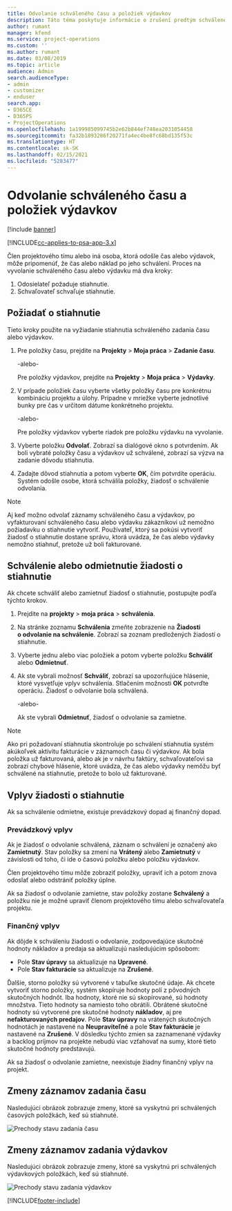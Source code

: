 ```yaml
---
title: Odvolanie schváleného času a položiek výdavkov
description: Táto téma poskytuje informácie o zrušení predtým schváleného času projektu alebo nákladov transakcie.
author: rumant
manager: kfend
ms.service: project-operations
ms.custom: ''
ms.author: rumant
ms.date: 03/08/2019
ms.topic: article
audience: Admin
search.audienceType:
- admin
- customizer
- enduser
search.app:
- D365CE
- D365PS
- ProjectOperations
ms.openlocfilehash: 1a199985099745b2e62b844ef748ea2031054458
ms.sourcegitcommit: fa32b1893286f20271fa4ec4be8fc68bd135f53c
ms.translationtype: HT
ms.contentlocale: sk-SK
ms.lasthandoff: 02/15/2021
ms.locfileid: "5283477"
---
```

# <a name="recall-approved-time-or-expense-entries"></a>Odvolanie schváleného času a položiek výdavkov

[!include [banner](../includes/psa-now-project-operations.md)]

[!INCLUDE[cc-applies-to-psa-app-3.x](../includes/cc-applies-to-psa-app-3x.md)]

Člen projektového tímu alebo iná osoba, ktorá odošle čas alebo výdavok, môže pripomenúť, že čas alebo náklad po jeho schválení. Proces na vyvolanie schváleného času alebo výdavku má dva kroky:

1. Odosielateľ požaduje stiahnutie.
2. Schvaľovateľ schvaľuje stiahnutie.

## <a name="request-a-recall"></a>Požiadať o stiahnutie

Tieto kroky použite na vyžiadanie stiahnutia schváleného zadania času alebo výdavkov.

1. Pre položky času, prejdite na **Projekty** \> **Moja práca** \> **Zadanie času**.

    -alebo-

    Pre položky výdavkov, prejdite na **Projekty** \> **Moja práca** \> **Výdavky**.

2. V prípade položiek času vyberte všetky položky času pre konkrétnu kombináciu projektu a úlohy. Prípadne v mriežke vyberte jednotlivé bunky pre čas v určitom dátume konkrétneho projektu.

    -alebo-

    Pre položky výdavkov vyberte riadok pre položku výdavku na vyvolanie.

3. Vyberte položku **Odvolať**. Zobrazí sa dialógové okno s potvrdením. Ak boli vybraté položky času a výdavkov už schválené, zobrazí sa výzva na zadanie dôvodu stiahnutia.
4. Zadajte dôvod stiahnutia a potom vyberte **OK**, čím potvrdíte operáciu. Systém odošle osobe, ktorá schválila položky, žiadosť o schválenie odvolania.

> [!NOTE]
> Aj keď možno odvolať záznamy schváleného času a výdavkov, po vyfakturovaní schváleného času alebo výdavku zákazníkovi už nemožno požiadavku o stiahnutie vytvoriť. Používateľ, ktorý sa pokúsi vytvoriť žiadosť o stiahnutie dostane správu, ktorá uvádza, že čas alebo výdavky nemožno stiahnuť, pretože už boli fakturované.

## <a name="approve-or-reject-a-recall-request"></a>Schválenie alebo odmietnutie žiadosti o stiahnutie

Ak chcete schváliť alebo zamietnuť žiadosť o stiahnutie, postupujte podľa týchto krokov.

1. Prejdite na **projekty** \> **moja práca** \> **schválenia**.
2. Na stránke zoznamu **Schválenia** zmeňte zobrazenie na **Žiadosti o odvolanie na schválenie**. Zobrazí sa zoznam predložených žiadostí o stiahnutie.
3. Vyberte jednu alebo viac položiek a potom vyberte položku **Schváliť** alebo **Odmietnuť**.
4. Ak ste vybrali možnosť **Schváliť**, zobrazí sa upozorňujúce hlásenie, ktoré vysvetľuje vplyv schválenia. Stlačením možnosti **OK** potvrďte operáciu. Žiadosť o odvolanie bola schválená.

    -alebo-

    Ak ste vybrali **Odmietnuť**, žiadosť o odvolanie sa zamietne.

> [!NOTE]
> Ako pri požadovaní stiahnutia skontroluje po schválení stiahnutia systém akúkoľvek aktivitu fakturácie v záznamoch času či výdavkov. Ak bola položka už fakturovaná, alebo ak je v návrhu faktúry, schvaľovateľovi sa zobrazí chybové hlásenie, ktoré uvádza, že čas alebo výdavky nemôžu byť schválené na stiahnutie, pretože to bolo už fakturované.

## <a name="impact-of-a-recall-request"></a>Vplyv žiadosti o stiahnutie

Ak sa schválenie odmietne, existuje prevádzkový dopad aj finančný dopad.

### <a name="operational-impact"></a>Prevádzkový vplyv

Ak je žiadosť o odvolanie schválená, záznam o schválení je označený ako **Zamietnutý**. Stav položky sa zmení na **Vrátený** alebo **Zamietnutý** v závislosti od toho, či ide o časovú položku alebo položku výdavkov.

Člen projektového tímu môže zobraziť položky, upraviť ich a potom znova odoslať alebo odstrániť položky úplne.

Ak sa žiadosť o odvolanie zamietne, stav položky zostane **Schválený** a položku nie je možné upraviť členom projektového tímu alebo schvaľovateľa projektu.

### <a name="financial-impact"></a>Finančný vplyv

Ak dôjde k schváleniu žiadosti o odvolanie, zodpovedajúce skutočné hodnoty nákladov a predaja sa aktualizujú nasledujúcim spôsobom:

- Pole **Stav úpravy** sa aktualizuje na **Upravené**.
- Pole **Stav fakturácie** sa aktualizuje na **Zrušené**.

Ďalšie, storno položky sú vytvorené v tabuľke skutočné údaje. Ak chcete vytvoriť storno položky, systém skopíruje hodnoty polí z pôvodných skutočných hodnôt. Iba hodnoty, ktoré nie sú skopírované, sú hodnoty množstva. Tieto hodnoty sa namiesto toho obrátili. Obrátené skutočné hodnoty sú vytvorené pre skutočné hodnoty **nákladov**, aj pre **nefakturovaných predajov**. Pole **Stav úpravy** na vrátených skutočných hodnotách je nastavené na **Neupraviteľné** a pole **Stav fakturácie** je nastavené na **Zrušené**. V dôsledku týchto zmien sa zaznamenané výdavky a backlog príjmov na projekte nebudú viac vzťahovať na sumy, ktoré tieto skutočné hodnoty predstavujú.

Ak sa žiadosť o odvolanie zamietne, neexistuje žiadny finančný vplyv na projekt.

## <a name="changes-to-time-entry-records"></a>Zmeny záznamov zadania času

Nasledujúci obrázok zobrazuje zmeny, ktoré sa vyskytnú pri schválených časových položkách, keď sú stiahnuté.

![Prechody stavu zadania času](media/TimeEntryStateTransitions.png)

## <a name="changes-to-expense-entry-records"></a>Zmeny záznamov zadania výdavkov

Nasledujúci obrázok zobrazuje zmeny, ktoré sa vyskytnú pri schválených výdavkových položkách, keď sú stiahnuté.

![Prechody stavu zadania výdavkov](media/ExpenseEntryStateTransitions.png)


[!INCLUDE[footer-include](../includes/footer-banner.md)]